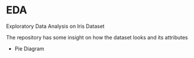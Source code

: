 # EDA
Exploratory Data Analysis on Iris Dataset

The repository has some insight on how the dataset looks and its attributes
* Pie Diagram
